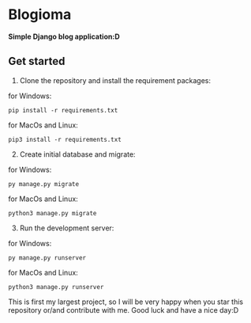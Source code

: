 # Blogioma

**Simple Django blog application:D**

## Get started

1. Clone the repository and install the requirement packages:

for Windows:

```pip install -r requirements.txt```

for MacOs and Linux:

```pip3 install -r requirements.txt```

2. Create initial database and migrate:

for Windows:

```py manage.py migrate```

for MacOs and Linux:

```python3 manage.py migrate```

3. Run the development server:

for Windows:

```py manage.py runserver```

for MacOs and Linux:

```python3 manage.py runserver```



This is first my largest project, so I will be very happy when you star this repository or/and contribute with me. Good luck and have a nice day:D